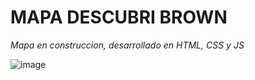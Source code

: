 
<H1> MAPA DESCUBRI BROWN </H1>
<em>Mapa en construccion, desarrollado en HTML, CSS y JS</em>



![image](https://user-images.githubusercontent.com/92270370/187055985-a036a7e5-1318-4cb4-a776-148fe49c590e.png)



